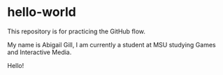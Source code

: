 # hello-world
This repository is for practicing the GitHub flow.

My name is Abigail Gill, I am currently a student at MSU studying Games and Interactive Media.

Hello!
